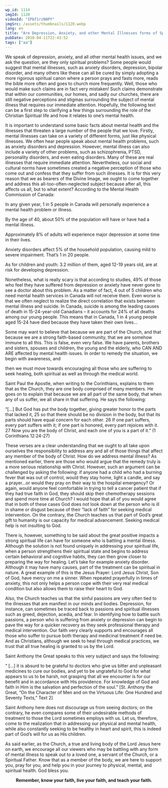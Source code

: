 ```yaml
---
wp_id: 1114
imgId: 1120
videoId: "IPbf1rzN0PY"
imgSrc: /assets/thumbnails/1120.webp
lang: en
title: "Are Depression, Anxiety, and other Mental Illnesses forms of Spiritual problems?"
pubDate: 2018-04-11T22:43:52
tags: ["aa"]
---
```


<!-- page: 6 -->

<p>We speak of depression, anxiety, and all other mental health issues, and we ask the question, are they only spiritual problems? Some people would suggest that mental illnesses, such as anxiety disorders, depression, bipolar disorder, and many others like these can all be cured by simply adopting a more rigorous spiritual canon where a person prays and fasts more, reads the bible more often and goes to church more frequently. Well, those who would make such claims are in fact very mistaken! Such claims demonstrate that within our communities, our homes, and sadly our churches, there are still negative perceptions and stigmas surrounding the subject of mental illness that requires our immediate attention. Hopefully, the following text can be a first step to clarifying a few things surrounding the role of the Christian Spiritual life and how it relates to one’s mental health.</p>
<p>It is important to understand some basic facts about mental health and the illnesses that threaten a large number of the people that we love. Firstly, mental illnesses can take on a variety of different forms, just like physical illnesses. We often hear people speak about mental health problems, such as anxiety disorders and depression. However, mental illness can also include a variety of other problems, such as schizophrenia, PTSD, personality disorders, and even eating disorders. Many of these are real illnesses that require immediate attention. Nevertheless, our social and cultural norms have sometimes created a negative perception of those who come out and confess that they suffer from such illnesses. It is for this very reason that we as bearers of the Divine Image, we ought to come together and address this all-too-often-neglected subject because after all, this affects us all, but to what extent? According to the Mental Health Commission of Canada:</p>
<p>In any given year, 1 in 5 people in Canada will personally experience a mental health problem or illness.</p>
<p>By the age of 40, about 50% of the population will have or have had a mental illness.</p>
<p>Approximately 8% of adults will experience major depression at some time in their lives.</p>
<p>Anxiety disorders affect 5% of the household population, causing mild to severe impairment. That’s 1 in 20 people.</p>
<p>As for children and youth: 3.2 million of them, aged 12-19 years old, are at risk for developing depression.</p>
<p>Nonetheless, what is really scary is that according to studies, 49% of those who feel they have suffered from depression or anxiety have never gone to see a doctor about this problem. As a matter of fact, 4 out of 5 children who need mental health services in Canada will not receive them. Even worse is that we often neglect to realize the direct correlation that exists between mental illness and suicide. In Canada, suicide is among the leading causes of death in 15-24-year-old Canadians – it accounts for 24% of all deaths among our young people. This means that in Canada, 1 in 4 young people aged 15-24 have died because they have taken their own lives…</p>
<p>Some may want to believe that because we are part of the Church, and that because we are a strong faith-based community, that we are somehow immune to all this. This is false, even very false. We have parents, brothers and sisters, spouses and children, the young and the elderly, who CAN AND ARE affected by mental health issues. In order to remedy the situation, we begin with awareness, and</p>
<p>then we must move towards encouraging all those who are suffering to seek healing, both spiritual as well as through the medical world.</p>
<p>Saint Paul the Apostle, when writing to the Corinthians, explains to them that as the Church, they are one body comprised of many members. He goes on to explain that because we are all part of the same body, that when any of us suffer, we all share in that suffering. He says the following:</p>
<p>“[…] But God has put the body together, giving greater honor to the parts that lacked it, 25 so that there should be no division in the body, but that its parts should have equal concern for each other. 26 If one part suffers, every part suffers with it; if one part is honored, every part rejoices with it. 27 Now you are the body of Christ, and each one of you is a part of it.” (1 Corinthians 12:24-27)</p>
<p>These verses are a clear understanding that we ought to all take upon ourselves the responsibility to address any and all of those things that affect any member of the body of Christ. How do we address mental illness? As mentioned earlier, there are those who would argue that the remedy truly is a more serious relationship with Christ. However, such an argument can be challenged by asking the following: if anyone had a child who had a burning fever that was out of control, would they stay home, light a candle, and say a prayer…or would they pray on their way to the hospital emergency? Or again, would anyone feel comfortable in trying to tell a cancer patient that if they had true faith in God, they should skip their chemotherapy sessions and spend more time at Church? I would hope that all of you would agree that in both of these cases God does not look down at the person who is ill in shame or disgust because of their “lack of faith” for seeking medical intervention. On the contrary, the Church teaches us that part of God’s great gift to humanity is our capacity for medical advancement. Seeking medical help is not insulting to God.</p>
<p>There is, however, something to be said about the great positive impacts a strong spiritual life can have for someone who is battling a mental illness. Although the solution is not found uniquely in addressing your spiritual life, when a person strengthens their spiritual state and begins to address certain behavioral and cognitive habits, they can then grow closer to preparing the way for healing. Let’s take for example anxiety disorder. Although it may have many causes, part of the treatment can be spiritual in nature. A great example of this is the Jesus Prayer: Lord Jesus Christ, Son of God, have mercy on me a sinner. When repeated prayerfully in times of anxiety, this not only helps a person cope with their very real medical condition but also allows them to raise their heart to God.</p>
<p>Also, the Church teaches us that the sinful passions are very often tied to the illnesses that are manifest in our minds and bodies. Depression, for instance, can sometimes be traced back to passions and spiritual illnesses such as greed, dejection, acedia, and fear. In identifying how to battle such passions, a person who is suffering from anxiety or depression can begin to pave the way for a quicker recovery as they seek professional therapy and medical intervention. Our faith very clearly supports and encourages all those who suffer to pursue both therapy and medicinal treatment if need be. And as Christians, although we seek to heal through medical practices, we trust that all true healing is granted to us by the Lord.</p>
<p>Saint Anthony the Great speaks to this very subject and says the following:</p>
<p>“ […] it is absurd to be grateful to doctors who give us bitter and unpleasant medicines to cure our bodies, and yet to be ungrateful to God for what appears to us to be harsh, not grasping that all we encounter is for our benefit and in accordance with His providence. For knowledge of God and faith in Him is the salvation and perfection of the soul.” [St. Anthony the Great, “On the Character of Men and on the Virtuous Life: One Hundred and Seventy Texts,” Text 2]</p>
<p>Saint Anthony here does not discourage us from seeing doctors; on the contrary, he even compares some of their undesirable methods of treatment to those the Lord sometimes employs with us. Let us, therefore, come to the realization that in addressing our physical and mental health, while also constantly seeking to be healthy in heart and spirit, this is indeed part of God’s will for us as His children.</p>
<p>As said earlier, as the Church, a true and living body of the Lord Jesus here on earth, we encourage all our viewers who may be battling with any form of mental illness to speak out to a loved one, a servant of the Church, or a Spiritual Father. Know that as a member of the body, we are here to support you, pray for you, and help you in your journey to physical, mental, and spiritual health. God bless you.</p>
<p style="text-align: center;"><strong>Remember, know your faith, live your faith, and teach your faith.</strong></p>
